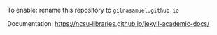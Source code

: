 To enable: rename this repository to `gilnasamuel.github.io`

Documentation: https://ncsu-libraries.github.io/jekyll-academic-docs/
